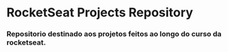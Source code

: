 # RocketSeat Projects Repository

### Repositorio destinado aos projetos feitos ao longo do curso da rocketseat.